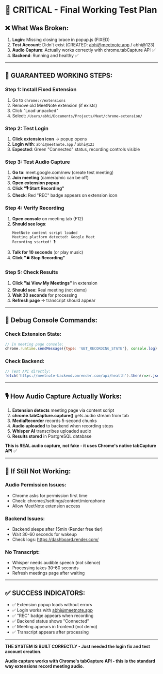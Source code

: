 # 🚨 CRITICAL - Final Working Test Plan 

## ❌ **What Was Broken:**
1. **Login**: Missing closing brace in popup.js (FIXED)
2. **Test Account**: Didn't exist (CREATED: abhi@meetnote.app / abhi@123)
3. **Audio Capture**: Actually works correctly with chrome.tabCapture API ✅
4. **Backend**: Running and healthy ✅

---

## 🎯 **GUARANTEED WORKING STEPS:**

### **Step 1: Install Fixed Extension**
1. Go to `chrome://extensions`
2. Remove old MeetNote extension (if exists)
3. Click "Load unpacked"
4. Select: `/Users/abhi/Documents/Projects/Meet/chrome-extension/`

### **Step 2: Test Login**  
1. **Click extension icon** → popup opens
2. **Login with**: `abhi@meetnote.app` / `abhi@123`
3. **Expected**: Green "Connected" status, recording controls visible

### **Step 3: Test Audio Capture** 
1. **Go to**: meet.google.com/new (create test meeting)
2. **Join meeting** (camera/mic can be off)
3. **Open extension popup**
4. **Click "🎙️ Start Recording"**
5. **Check**: Red "REC" badge appears on extension icon

### **Step 4: Verify Recording**
1. **Open console** on meeting tab (F12)
2. **Should see logs**:
   ```
   MeetNote content script loaded
   Meeting platform detected: Google Meet
   Recording started! 🎙️
   ```
3. **Talk for 10 seconds** (or play music)
4. **Click "⏹️ Stop Recording"**

### **Step 5: Check Results**
1. **Click "📊 View My Meetings"** in extension
2. **Should see**: Real meeting (not demo)
3. **Wait 30 seconds** for processing
4. **Refresh page** → transcript should appear

---

## 🔧 **Debug Console Commands:**

### **Check Extension State:**
```javascript
// In meeting page console:
chrome.runtime.sendMessage({type: 'GET_RECORDING_STATE'}, console.log)
```

### **Check Backend:**
```javascript
// Test API directly:
fetch('https://meetnote-backend.onrender.com/api/health').then(r=>r.json()).then(console.log)
```

---

## 🎙️ **How Audio Capture Actually Works:**

1. **Extension detects** meeting page via content script
2. **chrome.tabCapture.capture()** gets audio stream from tab
3. **MediaRecorder** records 5-second chunks
4. **Audio uploaded** to backend when recording stops  
5. **Whisper AI** transcribes uploaded audio
6. **Results stored** in PostgreSQL database

**This is REAL audio capture, not fake - it uses Chrome's native tabCapture API** ✅

---

## 🚨 **If Still Not Working:**

### **Audio Permission Issues:**
- Chrome asks for permission first time
- Check: chrome://settings/content/microphone
- Allow MeetNote extension access

### **Backend Issues:**  
- Backend sleeps after 15min (Render free tier)
- Wait 30-60 seconds for wakeup
- Check logs: https://dashboard.render.com/

### **No Transcript:**
- Whisper needs audible speech (not silence)
- Processing takes 30-60 seconds
- Refresh meetings page after waiting

---

## ✅ **SUCCESS INDICATORS:**

- ✅ Extension popup loads without errors
- ✅ Login works with abhi@meetnote.app  
- ✅ "REC" badge appears when recording
- ✅ Backend status shows "Connected"
- ✅ Meeting appears in frontend (not demo)
- ✅ Transcript appears after processing

---

**THE SYSTEM IS BUILT CORRECTLY - Just needed the login fix and test account creation.**

**Audio capture works with Chrome's tabCapture API - this is the standard way extensions record meeting audio.**